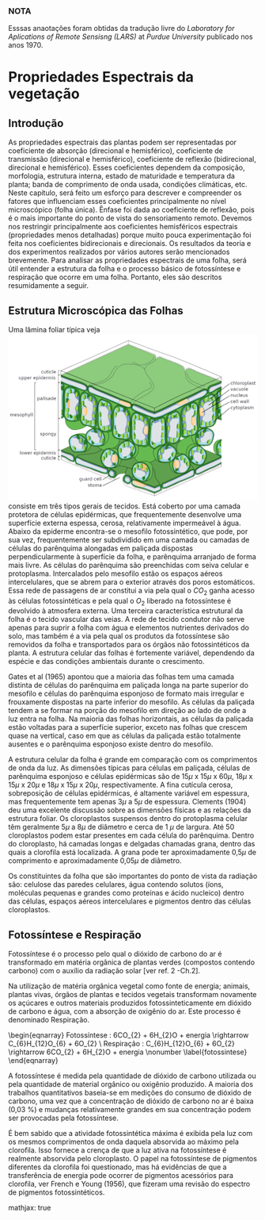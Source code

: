 ### NOTA
Esssas anaotações foram obtidas da tradução livre do _Laboratory for Aplications of Remote Sensisng (LARS)_ at _Purdue University_ publicado nos anos 1970.

# Propriedades Espectrais da vegetação

## Introdução
As propriedades espectrais das plantas podem ser representadas por coeficiente de absorção (direcional e hemisférico), coeficiente de transmissão (direcional e hemisférico), coeficiente de reflexão (bidirecional, direcional e hemisférico). Esses coeficientes dependem da composição, morfologia, estrutura interna, estado de maturidade e temperatura da planta; banda de comprimento de onda usada, condições climáticas, etc. Neste capítulo, será feito um esforço para descrever e compreender os fatores que influenciam esses coeficientes principalmente no nível microscópico (folha única). Ênfase foi dada ao coeficiente de reflexão, pois é o mais importante do ponto de vista do sensoriamento remoto. Devemos nos restringir principalmente aos coeficientes hemisféricos espectrais (propriedades menos detalhadas) porque muito pouca experimentação foi feita nos coeficientes bidirecionais e direcionais. Os resultados da teoria e dos experimentos realizados por vários autores serão mencionados brevemente. Para analisar as propriedades espectrais de uma folha, será útil entender a estrutura da folha e o processo básico de fotossíntese e respiração que ocorre em uma folha. Portanto, eles são descritos resumidamente a seguir.

## Estrutura Microscópica das Folhas

Uma lâmina foliar típica veja ![Figura 1][Figura 1] consiste em três tipos gerais de tecidos. Está coberto por uma camada protetora de células epidérmicas, que frequentemente desenvolve uma superfície externa espessa, cerosa, relativamente impermeável à água. Abaixo da epiderme encontra-se o mesofilo fotossintético, que pode, por sua vez, frequentemente ser subdividido em uma camada ou camadas de células do parênquima alongadas em paliçada dispostas perpendicularmente à superfície da folha, e parênquima arranjado de forma mais livre. As células do parênquima são preenchidas com seiva celular e protoplasma. Intercalados pelo mesofilo estão os espaços aéreos intercelulares, que se abrem para o exterior através dos poros estomáticos. Essa rede de passagens de ar constitui a via pela qual o $CO_2$ ganha acesso às células fotossintéticas e pela qual o $O_2$ liberado na fotossíntese é devolvido à atmosfera externa. Uma terceira característica estrutural da folha é o tecido vascular das veias. A rede de tecido condutor não serve apenas para suprir a folha com água e elementos nutrientes derivados do solo, mas também é a via pela qual os produtos da fotossíntese são removidos da folha e transportados para os órgãos não fotossintéticos da planta. A estrutura celular das folhas é fortemente variável, dependendo da espécie e das condições ambientais durante o crescimento.

[Figura 1]: figure/Leaf_Tissue_Structure.png "Estrutura de uma lâmina de folha. Fonte: wikipedia"


Gates et al (1965) apontou que a maioria das folhas tem uma camada distinta de células do parênquima em paliçada longa na parte superior do mesofilo e células do parênquima esponjoso de formato mais irregular e frouxamente dispostas na parte inferior do mesofilo. As células da paliçada tendem a se formar na porção do mesofilo em direção ao lado de onde a luz entra na folha. Na maioria das folhas horizontais, as células da paliçada estão voltadas para a superfície superior, exceto nas folhas que crescem quase na vertical, caso em que as células da paliçada estão totalmente ausentes e o parênquima esponjoso existe dentro do mesofilo.

A estrutura celular da folha é grande em comparação com os comprimentos de onda da luz. As dimensões típicas para células em paliçada, células de parênquima esponjoso e células epidérmicas são de 15$\mu$ x 15$\mu$ x 60$\mu$, 18$\mu$ x 15$\mu$ x 20$\mu$ e 18$\mu$ x 15$\mu$ x 20$\mu$, respectivamente. A fina cutícula cerosa, sobreposição de células epidérmicas, é altamente variável em espessura, mas frequentemente tem apenas 3$\mu$ a 5$\mu$ de espessura. Clements (1904) deu uma excelente discussão sobre as dimensões físicas e as relações da estrutura foliar. Os cloroplastos suspensos dentro do protoplasma celular têm geralmente 5$\mu$ a 8$\mu$ de diâmetro e cerca de 1 $\mu$ de largura. Até 50 cloroplastos podem estar presentes em cada célula do parênquima. Dentro do cloroplasto, há camadas longas e delgadas chamadas grana, dentro das quais a clorofila está localizada. A grana pode ter aproximadamente 0,5$\mu$ de comprimento e aproximadamente 0,05$\mu$ de diâmetro.

  Os constituintes da folha que são importantes do ponto de vista da radiação são: celulose das paredes celulares, água contendo solutos (íons, moléculas pequenas e grandes como proteínas e ácido nucleico) dentro das células, espaços aéreos intercelulares e pigmentos dentro das células cloroplastos.
  
  
 ## Fotossíntese e Respiração
 
 Fotossíntese é o processo pelo qual o dióxido de carbono do ar é transformado em matéria orgânica de plantas verdes (compostos contendo carbono) com o auxílio da radiação solar [ver ref. 2 -Ch.2].

Na utilização de matéria orgânica vegetal como fonte de energia; animais, plantas vivas, órgãos de plantas e tecidos vegetais transformam novamente os açúcares e outros materiais produzidos fotossinteticamente em dióxido de carbono e água, com a absorção de oxigênio do ar. Este processo é denominado Respiração.

\begin{eqnarray} 
    Fotossíntese : 6CO_{2} + 6H_{2}O + energia \rightarrow   C_{6}H_{12}O_{6} + 6O_{2} \\ 
    Respiração : C_{6}H_{12}O_{6} + 6O_{2} \rightarrow 6CO_{2} + 6H_{2}O + energia  \nonumber
\label{fotossintese} 
\end{eqnarray}

A fotossíntese é medida pela quantidade de dióxido de carbono utilizada ou pela quantidade de material orgânico ou oxigênio produzido. A maioria dos trabalhos quantitativos baseia-se em medições do consumo de dióxido de carbono, uma vez que a concentração de dióxido de carbono no ar é baixa (0,03 \%) e mudanças relativamente grandes em sua concentração podem ser provocadas pela fotossíntese.

É bem sabido que a atividade fotossintética máxima é exibida pela luz com os mesmos comprimentos de onda daquela absorvida ao máximo pela clorofila. Isso fornece a crença de que a luz ativa na fotossíntese é realmente absorvida pelo cloroplasto. O papel na fotossíntese de pigmentos diferentes da clorofila foi questionado, mas há evidências de que a transferência de energia pode ocorrer de pigmentos acessórios para clorofila, ver French e Young (1956), que fizeram uma revisão do espectro de pigmentos fotossintéticos.

    
mathjax: true





